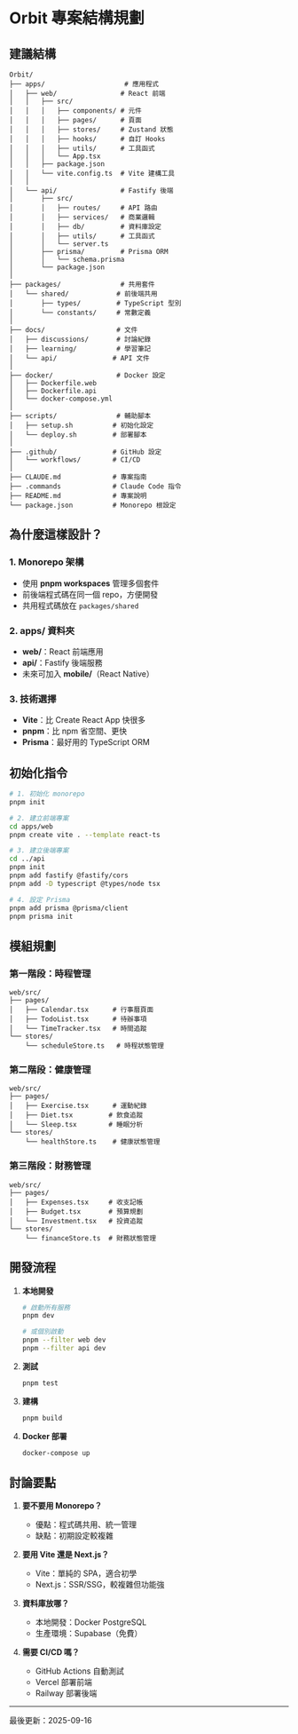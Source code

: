 # Orbit 專案結構規劃

## 建議結構

```
Orbit/
├── apps/                    # 應用程式
│   ├── web/                # React 前端
│   │   ├── src/
│   │   │   ├── components/ # 元件
│   │   │   ├── pages/      # 頁面
│   │   │   ├── stores/     # Zustand 狀態
│   │   │   ├── hooks/      # 自訂 Hooks
│   │   │   ├── utils/      # 工具函式
│   │   │   └── App.tsx
│   │   ├── package.json
│   │   └── vite.config.ts  # Vite 建構工具
│   │
│   └── api/                # Fastify 後端
│       ├── src/
│       │   ├── routes/     # API 路由
│       │   ├── services/   # 商業邏輯
│       │   ├── db/         # 資料庫設定
│       │   ├── utils/      # 工具函式
│       │   └── server.ts
│       ├── prisma/         # Prisma ORM
│       │   └── schema.prisma
│       └── package.json
│
├── packages/               # 共用套件
│   └── shared/            # 前後端共用
│       ├── types/         # TypeScript 型別
│       └── constants/     # 常數定義
│
├── docs/                  # 文件
│   ├── discussions/       # 討論紀錄
│   ├── learning/          # 學習筆記
│   └── api/              # API 文件
│
├── docker/                # Docker 設定
│   ├── Dockerfile.web
│   ├── Dockerfile.api
│   └── docker-compose.yml
│
├── scripts/               # 輔助腳本
│   ├── setup.sh          # 初始化設定
│   └── deploy.sh         # 部署腳本
│
├── .github/              # GitHub 設定
│   └── workflows/        # CI/CD
│
├── CLAUDE.md             # 專案指南
├── .commands             # Claude Code 指令
├── README.md             # 專案說明
└── package.json          # Monorepo 根設定
```

## 為什麼這樣設計？

### 1. Monorepo 架構
- 使用 **pnpm workspaces** 管理多個套件
- 前後端程式碼在同一個 repo，方便開發
- 共用程式碼放在 `packages/shared`

### 2. apps/ 資料夾
- **web/**：React 前端應用
- **api/**：Fastify 後端服務
- 未來可加入 **mobile/**（React Native）

### 3. 技術選擇
- **Vite**：比 Create React App 快很多
- **pnpm**：比 npm 省空間、更快
- **Prisma**：最好用的 TypeScript ORM

## 初始化指令

```bash
# 1. 初始化 monorepo
pnpm init

# 2. 建立前端專案
cd apps/web
pnpm create vite . --template react-ts

# 3. 建立後端專案
cd ../api
pnpm init
pnpm add fastify @fastify/cors
pnpm add -D typescript @types/node tsx

# 4. 設定 Prisma
pnpm add prisma @prisma/client
pnpm prisma init
```

## 模組規劃

### 第一階段：時程管理
```
web/src/
├── pages/
│   ├── Calendar.tsx      # 行事曆頁面
│   ├── TodoList.tsx      # 待辦事項
│   └── TimeTracker.tsx   # 時間追蹤
└── stores/
    └── scheduleStore.ts   # 時程狀態管理
```

### 第二階段：健康管理
```
web/src/
├── pages/
│   ├── Exercise.tsx      # 運動紀錄
│   ├── Diet.tsx         # 飲食追蹤
│   └── Sleep.tsx        # 睡眠分析
└── stores/
    └── healthStore.ts    # 健康狀態管理
```

### 第三階段：財務管理
```
web/src/
├── pages/
│   ├── Expenses.tsx     # 收支記帳
│   ├── Budget.tsx       # 預算規劃
│   └── Investment.tsx   # 投資追蹤
└── stores/
    └── financeStore.ts  # 財務狀態管理
```

## 開發流程

1. **本地開發**
   ```bash
   # 啟動所有服務
   pnpm dev

   # 或個別啟動
   pnpm --filter web dev
   pnpm --filter api dev
   ```

2. **測試**
   ```bash
   pnpm test
   ```

3. **建構**
   ```bash
   pnpm build
   ```

4. **Docker 部署**
   ```bash
   docker-compose up
   ```

## 討論要點

1. **要不要用 Monorepo？**
   - 優點：程式碼共用、統一管理
   - 缺點：初期設定較複雜

2. **要用 Vite 還是 Next.js？**
   - Vite：單純的 SPA，適合初學
   - Next.js：SSR/SSG，較複雜但功能強

3. **資料庫放哪？**
   - 本地開發：Docker PostgreSQL
   - 生產環境：Supabase（免費）

4. **需要 CI/CD 嗎？**
   - GitHub Actions 自動測試
   - Vercel 部署前端
   - Railway 部署後端

---
最後更新：2025-09-16